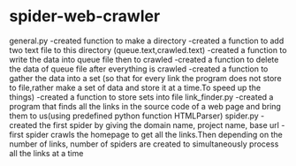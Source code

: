 # spider-web-crawler
general.py
-created function to make a directory
-created a function to add two text file to this directory (queue.text,crawled.text)
-created a function to write the data into queue file then to crawled
-created a function to delete the data of queue file after everything is crawled
-created a function to gather the data into a set (so that for every link the program does not store to file,rather make a set of data and store it at a time.To speed up the things)
-created a function to store sets into file
link_finder.py
-created a program that finds all the links in the source code of a web page and bring them to us(using predefined python function HTMLParser)
spider.py
-created the first spider by giving the domain name, project name, base url
-first spider crawls the homepage to get all the links.Then depending on the number of links, number of spiders are created to simultaneously process all the links at a time
